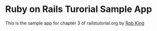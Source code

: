 # Ruby on Rails Turorial Sample App

This is the sample app for chapter 3 of railstutorial.org
by [Rob King](http://www.wetstreetcreative.com)